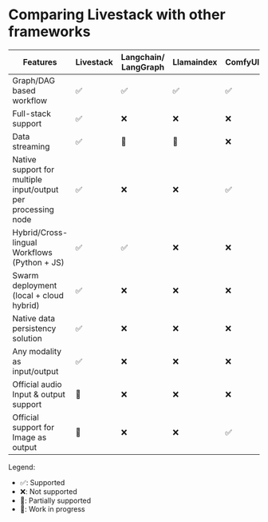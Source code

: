 # Comparing Livestack with other frameworks

| Features                                                           | Livestack | Langchain/<br />LangGraph | Llamaindex | ComfyUI |
| ------------------------------------------------------------------ | --------- | ------------------------- | ---------- | ------- |
| Graph/DAG based workflow                                           | ✅        | ✅                        | ✅         | ✅      |
| Full-stack support                                                 | ✅        | ❌                        | ❌         | ❌      |
| Data streaming                                                     | ✅        | 🔶                       | 🔶        | ❌      |
| Native support for multiple input/output <br />per processing node | ✅        | ❌                        | ❌         | ✅      |
| Hybrid/Cross-lingual<br /> Workflows (Python + JS)                 | ✅        | ✅                        | ❌         | ❌      |
| Swarm deployment   (local + cloud hybrid)                          | ✅        | ❌                        | ❌         | ❌      |
| Native data persistency solution                                   | ✅        | ❌                        | ❌         | ❌      |
| Any modality as input/output                                       | ✅        | ❌                        | ❌         | ❌      |
| Official audio Input & output support                              | 🚧       | ❌                        | ❌         | ❌      |
| Official support for Image as output                               | 🚧       | ❌                        | ❌         | ✅      |

Legend:
- ✅: Supported
- ❌: Not supported
- 🔶: Partially supported
- 🚧: Work in progress